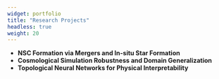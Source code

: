 ```yaml
---
widget: portfolio
title: "Research Projects"
headless: true
weight: 20
---
```


- **NSC Formation via Mergers and In-situ Star Formation**
- **Cosmological Simulation Robustness and Domain Generalization**
- **Topological Neural Networks for Physical Interpretability**

